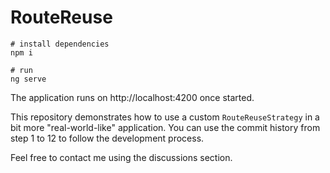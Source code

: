 # RouteReuse

```shell
# install dependencies
npm i

# run
ng serve
```
The application runs on http://localhost:4200 once started.

This repository demonstrates how to use a custom `RouteReuseStrategy` in
a bit more "real-world-like" application. You can use the commit history
from step 1 to 12 to follow the development process. 

Feel free to contact me using the discussions section.
